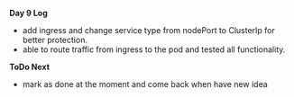 **Day 9 Log**
- add ingress and change service type from nodePort to ClusterIp for better protection.
- able to route traffic from ingress to the pod and tested all functionality.

**ToDo Next**
- mark as done at the moment and come back when have new idea
